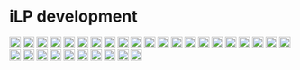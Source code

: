 # iLP development

<img src="https://devicons.github.io/devicon/devicon.git/icons/android/android-plain.svg" alt="android" width="20" height="20"> <img src="https://devicons.github.io/devicon/devicon.git/icons/apache/apache-plain.svg" alt="apache" width="20" height="20"> <img src="https://devicons.github.io/devicon/devicon.git/icons/bootstrap/bootstrap-plain.svg" alt="bootstrap" width="20" height="20"> <img src="https://devicons.github.io/devicon/devicon.git/icons/chrome/chrome-plain.svg" alt="chrome" width="20" height="20"> <img src="https://devicons.github.io/devicon/devicon.git/icons/css3/css3-plain.svg" alt="css3" width="20" height="20"/> <img src="https://devicons.github.io/devicon/devicon.git/icons/devicon/devicon-original.svg" alt="devicon" width="20" height="20"> <img src="https://devicons.github.io/devicon/devicon.git/icons/drupal/drupal-plain.svg" alt="drupal" width="20" heoght="20"> <img src="https://devicons.github.io/devicon/devicon.git/icons/gimp/gimp-plain.svg" alt="gimp" width="20" height="20"> <img src="https://devicons.github.io/devicon/devicon.git/icons/git/git-plain.svg" alt="git" width="20" height="20"> <img src="https://devicons.github.io/devicon/devicon.git/icons/github/github-original.svg" alt="github" width="20" heoght="20"> <img src="https://raw.githubusercontent.com/leungwensen/svg-icon/master/dist/svg/dev/gnu.svg" alt="gnu" width="20" height="20"> <img src="https://devicons.github.io/devicon/devicon.git/icons/google/google-plain.svg" alt="google" width="20" heoght="20"> <img src="https://devicons.github.io/devicon/devicon.git/icons/html5/html5-plain.svg" alt="html5" width="20" height="20"/> <img src="https://devicons.github.io/devicon/devicon.git/icons/inkscape/inkscape-plain.svg" alt="inkscape" width="20" height="20"> <img src="https://devicons.github.io/devicon/devicon.git/icons/less/less-plain-wordmark.svg" alt="less" width="20" height="20"> <img src="https://devicons.github.io/devicon/devicon.git/icons/linux/linux-plain.svg" alt="linux" width="20" height="20"> <img src="https://raw.githubusercontent.com/file-icons/DevOpicons/2c2bf2bdb6507b8e4bfe695c1d54d639fbfed479/svg/markdown.svg" alt="markdown" width="20" height="20"> <img src="https://devicons.github.io/devicon/devicon.git/icons/mysql/mysql-plain.svg" alt="mysql" width="20" height="20"> <img src="https://devicons.github.io/devicon/devicon.git/icons/nodejs/nodejs-plain.svg" alt="node.js" width="20" heoght="20"> <img src="https://devicons.github.io/devicon/devicon.git/icons/npm/npm-original-wordmark.svg" alt="npm" width="20" height="20"> <img src="https://raw.githubusercontent.com/file-icons/DevOpicons/2c2bf2bdb6507b8e4bfe695c1d54d639fbfed479/svg/opensource.svg" alt="opensource" width="20" height="20"> <img src="https://devicons.github.io/devicon/devicon.git/icons/photoshop/photoshop-plain.svg" alt="photoshop" width="20" height="20"> <img src="https://devicons.github.io/devicon/devicon.git/icons/php/php-plain.svg" alt="php" width="20" height="20"/> <img src="https://raw.githubusercontent.com/file-icons/DevOpicons/2c2bf2bdb6507b8e4bfe695c1d54d639fbfed479/svg/rasberry-pi.svg" alt="raspberry-pi" width="20" height="20"> <img src="https://devicons.github.io/devicon/devicon.git/icons/sass/sass-original.svg" alt="sass" width="20" height="20"/> <img src="https://devicons.github.io/devicon/devicon.git/icons/slack/slack-plain.svg" alt="slack" width="20" height="20"> <img src="https://devicons.github.io/devicon/devicon.git/icons/trello/trello-plain.svg" alt="trello" width="20" height="20"> <img src="https://devicons.github.io/devicon/devicon.git/icons/ubuntu/ubuntu-plain.svg" alt="unbuntu" width="20" height="20"> <img src="https://devicons.github.io/devicon/devicon.git/icons/visualstudio/visualstudio-plain.svg" alt="vsc" width="20" height="20"> <img src="https://devicons.github.io/devicon/devicon.git/icons/windows8/windows8-original.svg" alt="windows" width="20" height="20"> <img src="https://devicons.github.io/devicon/devicon.git/icons/wordpress/wordpress-plain.svg" alt="wordpress" width="20" height="20">
